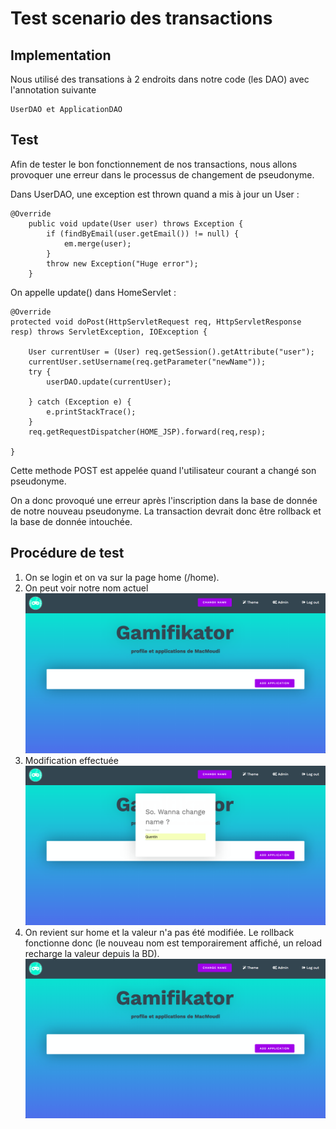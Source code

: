# Test scenario des transactions

## Implementation

Nous utilisé des transations à 2 endroits dans notre code (les DAO) avec l'annotation suivante 
	
	UserDAO et ApplicationDAO
	

## Test

Afin de tester le bon fonctionnement de nos transactions, nous allons provoquer une erreur dans le processus de changement de pseudonyme.

Dans UserDAO, une exception est thrown quand a mis à jour un User :

	@Override
		public void update(User user) throws Exception {
			if (findByEmail(user.getEmail()) != null) {
				em.merge(user);
			}
			throw new Exception("Huge error");
		}
		
On appelle update() dans HomeServlet :

	@Override
	protected void doPost(HttpServletRequest req, HttpServletResponse resp) throws ServletException, IOException {

		User currentUser = (User) req.getSession().getAttribute("user");
		currentUser.setUsername(req.getParameter("newName"));
		try {
			userDAO.update(currentUser);

		} catch (Exception e) {
			e.printStackTrace();
		}
		req.getRequestDispatcher(HOME_JSP).forward(req,resp);

	}
	
Cette methode POST est appelée quand l'utilisateur courant a changé son pseudonyme.

On a donc provoqué une erreur après l'inscription dans la base de donnée de notre nouveau pseudonyme. La transaction devrait donc être rollback et la base de donnée intouchée. 

## Procédure de test

1. On se login et on va sur la page home (/home).
2. On peut voir notre nom actuel 
	![alt text](trans_1.png)
3. Modification effectuée
	![alt text](trans_2.png)
4. On revient sur home et la valeur n'a pas été modifiée. Le rollback fonctionne donc (le nouveau nom est temporairement affiché, un reload recharge la valeur depuis la BD).
	![alt text](trans_3.png)

	



